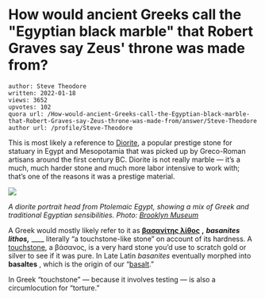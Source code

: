 # How would ancient Greeks call the "Egyptian black marble" that Robert Graves say Zeus' throne was made from?

	author: Steve Theodore
	written: 2022-01-18
	views: 3652
	upvotes: 102
	quora url: /How-would-ancient-Greeks-call-the-Egyptian-black-marble-that-Robert-Graves-say-Zeus-throne-was-made-from/answer/Steve-Theodore
	author url: /profile/Steve-Theodore


This is most likely a reference to [Diorite](https://en.wikipedia.org/wiki/Diorite), a popular prestige stone for statuary in Egypt and Mesopotamia that was picked up by Greco-Roman artisans around the first century BC. Diorite is not really marble — it’s a much, much harder stone and much more labor intensive to work with; that’s one of the reasons it was a prestige material.

![](https://qph.fs.quoracdn.net/main-qimg-151428c917f96e4f654513a5fb2749e5-lq)

_A diorite portrait head from Ptolemaic Egypt, showing a mix of Greek and traditional Egyptian sensibilities. Photo:_ _[Brooklyn Museum](https://www.brooklynmuseum.org/opencollection/objects/3647)_ 

A Greek would mostly likely refer to it as __[βασανίτης λίθος](https://lsj.gr/wiki/%CE%B2%CE%B1%CF%83%CE%B1%CE%BD%CE%AF%CF%84%CE%B7%CF%82)__ __,__ ___basanites lithos,___ ____ literally “a touchstone-like stone” on account of its hardness. A [touchstone](https://en.wikipedia.org/wiki/Touchstone_(assaying_tool)), a βάσανος, is a very hard stone you’d use to scratch gold or silver to see if it was pure. In Late Latin _basanites_ eventually morphed into __basaltes__ , which is the origin of our “[basalt](https://en.wikipedia.org/wiki/Basalt).”

In Greek “touchstone” — because it involves testing — is also a circumlocution for “torture.”

